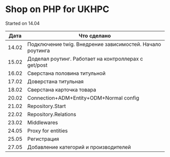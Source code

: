 # Shop on PHP for UKHPC

Started on 14.04

| Дата | Что сделано |
| ----------- | ----------- |
| 14.02  | Подключение twig. Внедрение зависимостей. Начало роутинга |
| 15.02  | Доделал роутинг. Работает на контроллерах с get/post |
| 16.02  | Сверстана половина титульной |
| 17.02  | Доверстана титульная |
| 18.02  | Сверстана карточка товара |
| 20.02  | Connection+ADM+Entity+ODM+Normal config |
| 21.02  | Repository.Start |
| 22.02  | Repository.Relations |
| 23.02  | Middlewares |
| 24.05  | Proxy for entities|
| 25.05  |Регистрация |
| 27.05  |Добавление категорий и производителей |



